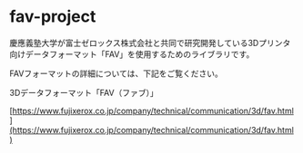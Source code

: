 # fav-project

慶應義塾大学が富士ゼロックス株式会社と共同で研究開発している3Dプリンタ向けデータフォーマット「FAV」を使用するためのライブラリです。

FAVフォーマットの詳細については、下記をご覧ください。

3Dデータフォーマット「FAV（ファブ）」

[https://www.fujixerox.co.jp/company/technical/communication/3d/fav.html](https://www.fujixerox.co.jp/company/technical/communication/3d/fav.html)

